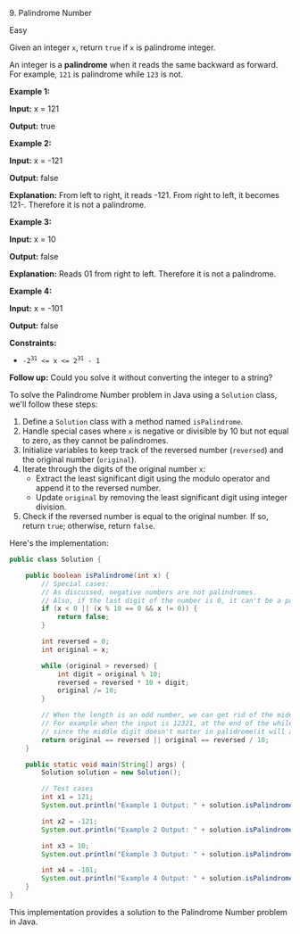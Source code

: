 9\. Palindrome Number

Easy

Given an integer `x`, return `true` if `x` is palindrome integer.

An integer is a **palindrome** when it reads the same backward as forward. For example, `121` is palindrome while `123` is not.

**Example 1:**

**Input:** x = 121

**Output:** true 

**Example 2:**

**Input:** x = -121

**Output:** false

**Explanation:** From left to right, it reads -121. From right to left, it becomes 121-. Therefore it is not a palindrome. 

**Example 3:**

**Input:** x = 10

**Output:** false

**Explanation:** Reads 01 from right to left. Therefore it is not a palindrome. 

**Example 4:**

**Input:** x = -101

**Output:** false 

**Constraints:**

*   <code>-2<sup>31</sup> <= x <= 2<sup>31</sup> - 1</code>

**Follow up:** Could you solve it without converting the integer to a string?

To solve the Palindrome Number problem in Java using a `Solution` class, we'll follow these steps:

1. Define a `Solution` class with a method named `isPalindrome`.
2. Handle special cases where `x` is negative or divisible by 10 but not equal to zero, as they cannot be palindromes.
3. Initialize variables to keep track of the reversed number (`reversed`) and the original number (`original`).
4. Iterate through the digits of the original number `x`:
   - Extract the least significant digit using the modulo operator and append it to the reversed number.
   - Update `original` by removing the least significant digit using integer division.
5. Check if the reversed number is equal to the original number. If so, return `true`; otherwise, return `false`.

Here's the implementation:

```java
public class Solution {

    public boolean isPalindrome(int x) {
        // Special cases:
        // As discussed, negative numbers are not palindromes.
        // Also, if the last digit of the number is 0, it can't be a palindrome unless the number is 0 itself.
        if (x < 0 || (x % 10 == 0 && x != 0)) {
            return false;
        }

        int reversed = 0;
        int original = x;

        while (original > reversed) {
            int digit = original % 10;
            reversed = reversed * 10 + digit;
            original /= 10;
        }

        // When the length is an odd number, we can get rid of the middle digit by reversed / 10
        // For example when the input is 12321, at the end of the while loop we get x = 12, reversed = 123,
        // since the middle digit doesn't matter in palidrome(it will always equal to itself), we can simply get rid of it.
        return original == reversed || original == reversed / 10;
    }

    public static void main(String[] args) {
        Solution solution = new Solution();

        // Test cases
        int x1 = 121;
        System.out.println("Example 1 Output: " + solution.isPalindrome(x1));

        int x2 = -121;
        System.out.println("Example 2 Output: " + solution.isPalindrome(x2));

        int x3 = 10;
        System.out.println("Example 3 Output: " + solution.isPalindrome(x3));

        int x4 = -101;
        System.out.println("Example 4 Output: " + solution.isPalindrome(x4));
    }
}
```

This implementation provides a solution to the Palindrome Number problem in Java.